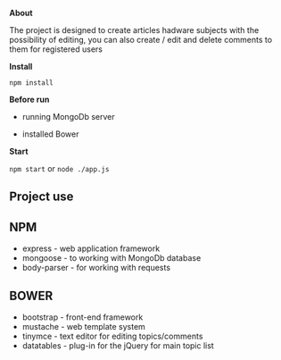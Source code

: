 **About**

The project is designed to create articles hadware subjects with the possibility of editing, you can also create / edit and delete comments to them for registered users

**Install**

`npm install`


**Before run**

* running MongoDb server

* installed Bower


**Start**

`npm start` or `node ./app.js`

**Project use**
- 
**NPM**
- 

* express - web application framework
* mongoose - to working with MongoDb database
* body-parser - for working with requests

**BOWER**
- 
* bootstrap - front-end framework
* mustache - web template system
* tinymce - text editor for editing topics/comments
* datatables - plug-in for the jQuery for main topic list
